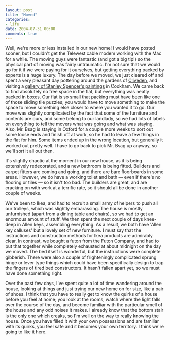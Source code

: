 ```yaml
---
layout: post
title: "Moved"
categories:
- life
date: 2004-07-31 00:00
comments: true
---
```


<p>Well, we're more or less installed in our new home! I would have posted sooner, but I couldn't get the Telewest cable modem working with the Mac for a while. The moving guys were fantastic (and got a big tip!) so the physical part of moving was fairly untraumatic. I'm not sure that we would go for it if we were paying for it ourselves, but getting everything packed by experts is a huge luxury. The day before we moved, we just cleared off and spent a very pleasant day pottering around the gardens of <a href="http://www.nationaltrust.org.uk/scripts/nthandbook.dll?ACTION=PROPERTY&PropertyId=259" title="Cliveden estate">Cliveden</a>, and visiting a <a href="http://www.cookham.com/about/spencer.htm">gallery of Stanley Spencer's paintings</a> in Cookham. We came back to find absolutely no free space in the flat, but everything was neatly packed in boxes. Our flat is so small that packing must have been like one of those sliding tile puzzles; you would have to move something to make the space to move something else closer to where you wanted it to go. Our move was slightly complicated by the fact that some of the furniture and contents are ours, and some belong to our landlady, so we had lots of labels on everything to tell the movers what was going and what was staying. Also, Mr. Bsag is staying in Oxford for a couple more weeks to sort out some loose ends and finish off at work, so he had to leave a few things in the flat for him. Some items ended up in the wrong location, but generally it worked out pretty well. I have to go back to pick Mr. Bsag up anyway, so we'll sort it all out then.</p>

<p>It's slightly chaotic at the moment in our new house, as it is being extensively redecorated, and a new bathroom is being fitted. Builders and carpet fitters are coming and going, and there are bare floorboards in some areas. However, we do have a working toilet and bath &mdash; even if there's no flooring or tiles &mdash; so it isn't too bad. The builders are great, and are cracking on with work at a terrific rate, so it should all be done in another couple of weeks.</p><p>We've been to Ikea, and had to recruit a small army of helpers to push all our trolleys, which was slightly embarassing. The house is mostly unfurnished (apart from a dining table and chairs), so we had to get an enormous amount of stuff. We then spent the next couple of days knee-deep in Allen keys, assembling everything. As a result, we both have 'Allen key calluses' but a lovely set of new furniture. I must say that the instructions and construction methods for Ikea products are admirably clear. In contrast, we bought a futon from the Futon Company, and had to put that together while completely exhausted at about midnight on the day we moved. The bed itself is wonderful, but the instructions were complete gibberish. There were also a couple of frighteningly complicated sprung hinge or lever type things which could have been specifically design to trap the fingers of tired bed constructors. It hasn't fallen apart yet, so we must have done something right.</p><p>Over the past few days, I've spent quite a lot of time wandering around the house, looking at things and just trying our new home on for size, like a pair of shoes. I think that you have to really get to know the quirks of a house before you feel at home; you look at the rooms, watch where the light falls over the course of the day, and become familiar with the particular smell of the house and any odd noises it makes. I already know that the bottom stair is the only one which creaks, so I'm well on the way to really knowing the house. Once you have filled it with your own possessions and are familiar with its quirks, you feel safe and it becomes your own territory. I think we're going to like it here.</p>
